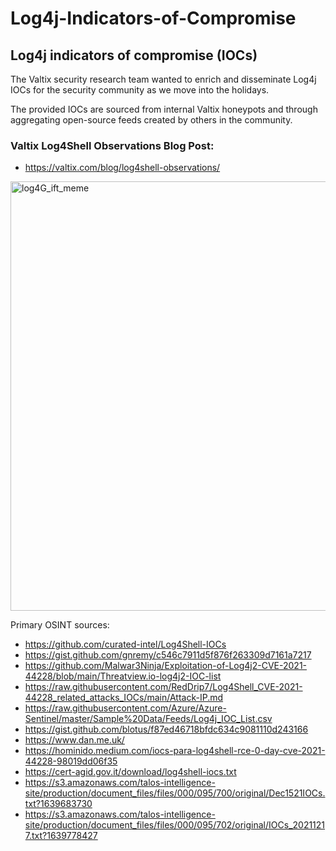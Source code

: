 # Log4j-Indicators-of-Compromise
## Log4j indicators of compromise (IOCs)

The Valtix security research team wanted to enrich and disseminate Log4j IOCs for the security community as we move into the holidays.

The provided IOCs are sourced from internal Valtix honeypots and through aggregating open-source feeds created by others in the community.

### Valtix Log4Shell Observations Blog Post:
* https://valtix.com/blog/log4shell-observations/

<img width="687" alt="log4G_ift_meme" src="https://user-images.githubusercontent.com/96460888/147148710-9451a45b-c63f-41ad-95f2-54316fb5ece0.png">


Primary OSINT sources:
- https://github.com/curated-intel/Log4Shell-IOCs
- https://gist.github.com/gnremy/c546c7911d5f876f263309d7161a7217
- https://github.com/Malwar3Ninja/Exploitation-of-Log4j2-CVE-2021-44228/blob/main/Threatview.io-log4j2-IOC-list
- https://raw.githubusercontent.com/RedDrip7/Log4Shell_CVE-2021-44228_related_attacks_IOCs/main/Attack-IP.md
- https://raw.githubusercontent.com/Azure/Azure-Sentinel/master/Sample%20Data/Feeds/Log4j_IOC_List.csv
- https://gist.github.com/blotus/f87ed46718bfdc634c9081110d243166
- https://www.dan.me.uk/
- https://hominido.medium.com/iocs-para-log4shell-rce-0-day-cve-2021-44228-98019dd06f35
- https://cert-agid.gov.it/download/log4shell-iocs.txt
- https://s3.amazonaws.com/talos-intelligence-site/production/document_files/files/000/095/700/original/Dec1521IOCs.txt?1639683730
- https://s3.amazonaws.com/talos-intelligence-site/production/document_files/files/000/095/702/original/IOCs_20211217.txt?1639778427
